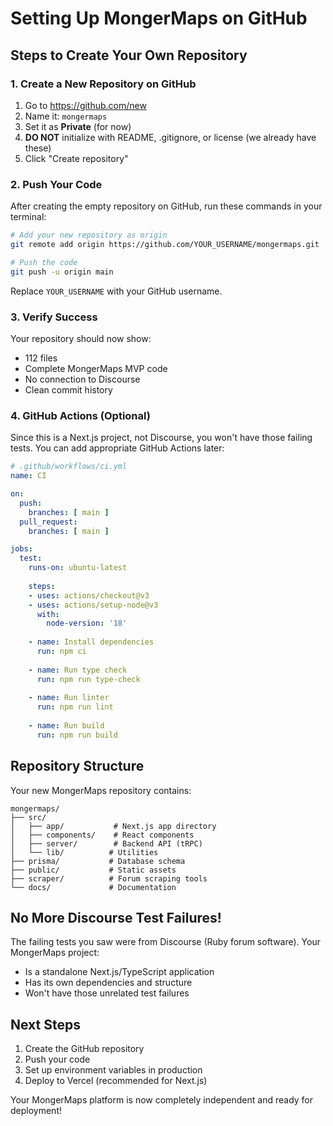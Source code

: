 # Setting Up MongerMaps on GitHub

## Steps to Create Your Own Repository

### 1. Create a New Repository on GitHub

1. Go to https://github.com/new
2. Name it: `mongermaps`
3. Set it as **Private** (for now)
4. **DO NOT** initialize with README, .gitignore, or license (we already have these)
5. Click "Create repository"

### 2. Push Your Code

After creating the empty repository on GitHub, run these commands in your terminal:

```bash
# Add your new repository as origin
git remote add origin https://github.com/YOUR_USERNAME/mongermaps.git

# Push the code
git push -u origin main
```

Replace `YOUR_USERNAME` with your GitHub username.

### 3. Verify Success

Your repository should now show:
- 112 files
- Complete MongerMaps MVP code
- No connection to Discourse
- Clean commit history

### 4. GitHub Actions (Optional)

Since this is a Next.js project, not Discourse, you won't have those failing tests. You can add appropriate GitHub Actions later:

```yaml
# .github/workflows/ci.yml
name: CI

on:
  push:
    branches: [ main ]
  pull_request:
    branches: [ main ]

jobs:
  test:
    runs-on: ubuntu-latest
    
    steps:
    - uses: actions/checkout@v3
    - uses: actions/setup-node@v3
      with:
        node-version: '18'
    
    - name: Install dependencies
      run: npm ci
    
    - name: Run type check
      run: npm run type-check
    
    - name: Run linter
      run: npm run lint
    
    - name: Run build
      run: npm run build
```

## Repository Structure

Your new MongerMaps repository contains:

```
mongermaps/
├── src/
│   ├── app/           # Next.js app directory
│   ├── components/    # React components
│   ├── server/        # Backend API (tRPC)
│   └── lib/          # Utilities
├── prisma/           # Database schema
├── public/           # Static assets
├── scraper/          # Forum scraping tools
└── docs/             # Documentation
```

## No More Discourse Test Failures!

The failing tests you saw were from Discourse (Ruby forum software). Your MongerMaps project:
- Is a standalone Next.js/TypeScript application
- Has its own dependencies and structure
- Won't have those unrelated test failures

## Next Steps

1. Create the GitHub repository
2. Push your code
3. Set up environment variables in production
4. Deploy to Vercel (recommended for Next.js)

Your MongerMaps platform is now completely independent and ready for deployment!